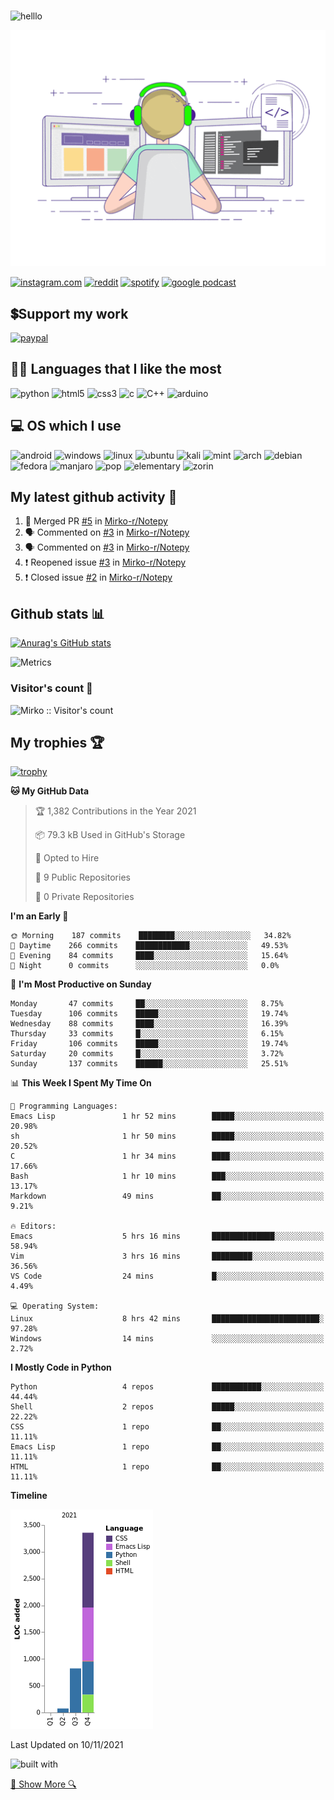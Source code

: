 #

![helllo](https://readme-typing-svg.herokuapp.com/?lines=Hello,+There!+👋;I'm+Mirko+Rovere&center=true&size=30)

![gif](https://github.com/M0-san/M0-san/blob/master/coding.gif?raw=true)

[![instagram.com](https://img.shields.io/badge/Instagram-E4405F?style=for-the-badge&logo=instagram&logoColor=white)](https://instagram.com/mirko_rovere/)
[![reddit](https://img.shields.io/badge/Reddit-FF4500?style=for-the-badge&logo=reddit&logoColor=white)](https://reddit.com/user/mirkou)
[![spotify](https://img.shields.io/badge/Spotify-1ED760?&style=for-the-badge&logo=spotify&logoColor=white)](https://open.spotify.com/show/58cchaSIqWwuQ9pRYeX4kY)
[![google podcast](https://img.shields.io/badge/Google_Podcasts-4285F4?style=for-the-badge&logo=google-podcasts&logoColor=white)](https://www.google.com/podcasts?feed=aHR0cHM6Ly9hbmNob3IuZm0vcy8zZTQ0ZTMzMC9wb2RjYXN0L3Jzcw==)

## 💲Support my work

[![paypal](https://img.shields.io/badge/PayPal-00457C?style=for-the-badge&logo=paypal&logoColor=white)](https://paypal.me/stupidamentepod)

## 👩‍💻 Languages that I like the most

![python](https://img.shields.io/badge/Python-3776AB?style=for-the-badge&logo=python&logoColor=white) ![html5](https://img.shields.io/badge/HTML5-E34F26?style=for-the-badge&logo=html5&logoColor=white) ![css3](https://img.shields.io/badge/CSS3-1572B6?style=for-the-badge&logo=css3&logoColor=white) ![c](https://img.shields.io/badge/C-00599C?style=for-the-badge&logo=c&logoColor=white) ![C++](https://img.shields.io/badge/C%2B%2B-00599C?style=for-the-badge&logo=c%2B%2B&logoColor=white) ![arduino](https://img.shields.io/badge/Arduino-00979D?style=for-the-badge&logo=Arduino&logoColor=white)

## 💻 OS which I use

![android](https://img.shields.io/badge/Android-3DDC84?style=for-the-badge&logo=android&logoColor=white) ![windows](https://img.shields.io/badge/Windows-0078D6?style=for-the-badge&logo=windows&logoColor=white) ![linux](https://img.shields.io/badge/Linux-FCC624?style=for-the-badge&logo=linux&logoColor=black) ![ubuntu](https://img.shields.io/badge/Ubuntu-E95420?style=for-the-badge&logo=ubuntu&logoColor=white) ![kali](https://img.shields.io/badge/Kali_Linux-557C94?style=for-the-badge&logo=kali-linux&logoColor=white) ![mint](https://img.shields.io/badge/Linux_Mint-87CF3E?style=for-the-badge&logo=linux-mint&logoColor=white) ![arch](https://img.shields.io/badge/Arch_Linux-1793D1?style=for-the-badge&logo=arch-linux&logoColor=white) ![debian](https://img.shields.io/badge/Debian-A81D33?style=for-the-badge&logo=debian&logoColor=white) ![fedora](https://img.shields.io/badge/Fedora-294172?style=for-the-badge&logo=fedora&logoColor=white) ![manjaro](https://img.shields.io/badge/manjaro-35BF5C?style=for-the-badge&logo=manjaro&logoColor=white) ![pop](https://img.shields.io/badge/Pop!_OS-48B9C7?style=for-the-badge&logo=Pop!_OS&logoColor=white) ![elementary](https://img.shields.io/badge/Elementary%20OS-64BAFF?style=for-the-badge&logo=elementary&logoColor=white) ![zorin](https://img.shields.io/badge/Zorin%20OS-0CC1F3?style=for-the-badge&logo=zorin&logoColor=white)

## My latest github activity 🔔
<!--START_SECTION:activity-->
1. 🎉 Merged PR [#5](https://github.com/Mirko-r/Notepy/pull/5) in [Mirko-r/Notepy](https://github.com/Mirko-r/Notepy)
2. 🗣 Commented on [#3](https://github.com/Mirko-r/Notepy/issues/3) in [Mirko-r/Notepy](https://github.com/Mirko-r/Notepy)
3. 🗣 Commented on [#3](https://github.com/Mirko-r/Notepy/issues/3) in [Mirko-r/Notepy](https://github.com/Mirko-r/Notepy)
4. ❗️ Reopened issue [#3](https://github.com/Mirko-r/Notepy/issues/3) in [Mirko-r/Notepy](https://github.com/Mirko-r/Notepy)
5. ❗️ Closed issue [#2](https://github.com/Mirko-r/Notepy/issues/2) in [Mirko-r/Notepy](https://github.com/Mirko-r/Notepy)
<!--END_SECTION:activity-->

## Github stats 📊

[![Anurag's GitHub stats](https://github-readme-stats.vercel.app/api?username=Mirko-r)](https://github.com/anuraghazra/github-readme-stats)


![Metrics](https://metrics.lecoq.io/Mirko-r?template=classic&base.header=0&base.activity=0&base.community=0&base.repositories=0&base.metadata=0&isocalendar=1&languages=1&rss=1&isocalendar.duration=half-year&languages.limit=80&languages.sections=most-used&languages.colors=github&languages.details=bytes-size%2C%20percentage&languages.threshold=0%25&languages.indepth=false&languages.analysis.timeout=15&languages.categories=markup%2C%20programming&languages.recent.categories=markup%2C%20programming&languages.recent.load=300&languages.recent.days=14&rss.source=https%3A%2F%2Fanchor.fm%2Fs%2F3e44e330%2Fpodcast%2Frss&rss.limit=4&config.timezone=Europe%2FRome)

### Visitor's count 👀

![Mirko :: Visitor's count](https://profile-counter.glitch.me/{Mirko-r}/count.svg)

## My trophies 🏆 

[![trophy](https://github-profile-trophy.vercel.app/?username=Mirko-r)](https://github.com/ryo-ma/github-profile-trophy)

<!--START_SECTION:waka-->
**🐱 My GitHub Data** 

> 🏆 1,382 Contributions in the Year 2021
 > 
> 📦 79.3 kB Used in GitHub's Storage 
 > 
> 💼 Opted to Hire
 > 
> 📜 9 Public Repositories 
 > 
> 🔑 0 Private Repositories  
 > 
**I'm an Early 🐤** 

```text
🌞 Morning    187 commits    ████████░░░░░░░░░░░░░░░░░   34.82% 
🌆 Daytime    266 commits    ████████████░░░░░░░░░░░░░   49.53% 
🌃 Evening    84 commits     ████░░░░░░░░░░░░░░░░░░░░░   15.64% 
🌙 Night      0 commits      ░░░░░░░░░░░░░░░░░░░░░░░░░   0.0%

```
📅 **I'm Most Productive on Sunday** 

```text
Monday       47 commits     ██░░░░░░░░░░░░░░░░░░░░░░░   8.75% 
Tuesday      106 commits    █████░░░░░░░░░░░░░░░░░░░░   19.74% 
Wednesday    88 commits     ████░░░░░░░░░░░░░░░░░░░░░   16.39% 
Thursday     33 commits     █░░░░░░░░░░░░░░░░░░░░░░░░   6.15% 
Friday       106 commits    █████░░░░░░░░░░░░░░░░░░░░   19.74% 
Saturday     20 commits     █░░░░░░░░░░░░░░░░░░░░░░░░   3.72% 
Sunday       137 commits    ██████░░░░░░░░░░░░░░░░░░░   25.51%

```


📊 **This Week I Spent My Time On** 

```text
💬 Programming Languages: 
Emacs Lisp               1 hr 52 mins        █████░░░░░░░░░░░░░░░░░░░░   20.98% 
sh                       1 hr 50 mins        █████░░░░░░░░░░░░░░░░░░░░   20.52% 
C                        1 hr 34 mins        ████░░░░░░░░░░░░░░░░░░░░░   17.66% 
Bash                     1 hr 10 mins        ███░░░░░░░░░░░░░░░░░░░░░░   13.17% 
Markdown                 49 mins             ██░░░░░░░░░░░░░░░░░░░░░░░   9.21%

🔥 Editors: 
Emacs                    5 hrs 16 mins       ██████████████░░░░░░░░░░░   58.94% 
Vim                      3 hrs 16 mins       █████████░░░░░░░░░░░░░░░░   36.56% 
VS Code                  24 mins             █░░░░░░░░░░░░░░░░░░░░░░░░   4.49%

💻 Operating System: 
Linux                    8 hrs 42 mins       ████████████████████████░   97.28% 
Windows                  14 mins             ░░░░░░░░░░░░░░░░░░░░░░░░░   2.72%

```

**I Mostly Code in Python** 

```text
Python                   4 repos             ███████████░░░░░░░░░░░░░░   44.44% 
Shell                    2 repos             █████░░░░░░░░░░░░░░░░░░░░   22.22% 
CSS                      1 repo              ██░░░░░░░░░░░░░░░░░░░░░░░   11.11% 
Emacs Lisp               1 repo              ██░░░░░░░░░░░░░░░░░░░░░░░   11.11% 
HTML                     1 repo              ██░░░░░░░░░░░░░░░░░░░░░░░   11.11%

```


**Timeline**

![Chart not found](https://raw.githubusercontent.com/Mirko-r/Mirko-r/main/charts/bar_graph.png) 


 Last Updated on 10/11/2021
<!--END_SECTION:waka-->

![built with](http://ForTheBadge.com/images/badges/built-by-developers.svg)

[🔎 Show More 🔍](https://github.com/Mirko-r?tab="repositories")
